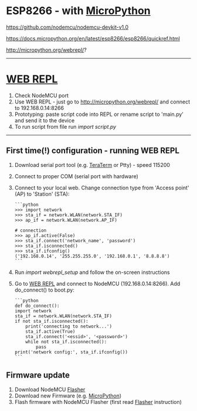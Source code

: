 # ESP8266 - with [MicroPython]

https://github.com/nodemcu/nodemcu-devkit-v1.0

https://docs.micropython.org/en/latest/esp8266/esp8266/quickref.html

http://micropython.org/webrepl/?

---
# [WEB REPL]

1. Check NodeMCU port
2. Use WEB REPL - just go to http://micropython.org/webrepl/ and connect to 192.168.0.14:8266
3. Prototyping: paste script code into REPL or rename script to 'main.py' and send it to the device
4. To run script from file run _import script.py_

--- 
## First time(!) configuration - running WEB REPL

1.  Download serial port tool (e.g. [TeraTerm] or Ptty) - speed 115200
2.  Connect to proper COM (serial port with hardware)
3.  Connect to your local web. Change connection type from 'Access point' (AP) to 'Station' (STA):

        ```python
        >>> import network
        >>> sta_if = network.WLAN(network.STA_IF)
        >>> ap_if = network.WLAN(network.AP_IF)

        # connection
        >>> ap_if.active(False)
        >>> sta_if.connect('network_name', 'password')
        >>> sta_if.isconnected()
        >>> sta_if.ifconfig()
        ('192.168.0.14', '255.255.255.0', '192.168.0.1', '8.8.8.8')
        ```

4.  Run _import webrepl_setup_ and follow the on-screen instructions
5.  Go to [WEB REPL] and connect to NodeMCU (192.168.0.14:8266). Add do_connect() to boot.py:

        ```python
        def do_connect():
        import network
        sta_if = network.WLAN(network.STA_IF)
        if not sta_if.isconnected():
            print('connecting to network...')
            sta_if.active(True)
            sta_if.connect('<essid>', '<password>')
            while not sta_if.isconnected():
                pass
        print('network config:', sta_if.ifconfig())
        ```
        
## Firmware update

1. Download NodeMCU [Flasher]
2. Download new Firmware (e.g. [MicroPython])
3. Flash firmware with NodeMCU Flasher (first read [Flasher] instruction)

[flasher]: https://github.com/nodemcu/nodemcu-flasher#nodemcu-flasher
[micropython]: https://docs.micropython.org/en/latest/esp8266/esp8266/tutorial/intro.html
[teraterm]: https://ttssh2.osdn.jp/index.html.en
[web repl]: http://micropython.org/webrepl/
[micropython]: https://docs.micropython.org/en/latest/esp8266/esp8266/tutorial/intro.html

